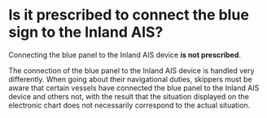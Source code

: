 # Is it prescribed to connect the blue sign to the Inland AIS?

Connecting the blue panel to the Inland AIS device **is not prescribed**.

The connection of the blue panel to the Inland AIS device is handled very differently. When going about their navigational duties, skippers must be aware that certain vessels have connected the blue panel to the Inland AIS device and others not, with the result that the situation displayed on the electronic chart does not necessarily correspond to the actual situation.

